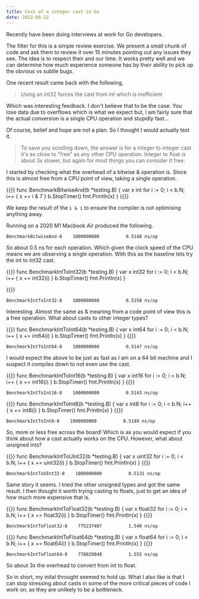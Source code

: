 ```yaml
---
title: Cost of a integer cast in Go
date: 2022-08-22
---
```



Recently have been doing interviews at work for Go developers.

The filter for this is a simple review exercise. We present a small chunk of code and ask them to review it over 15 minutes pointing out any issues they see. The idea is to respect their and our time. It works pretty well and we can determine how much experience someone has by their ability to pick up the obvious vs subtle bugs.

One recent result came back with the following,

> Using an int32 forces the cast from int which is inefficient

Which was interesting feedback. I don't believe that to be the case. You lose data due to overflows which is what we expect but, I am fairly sure that the actual conversion is a single CPU operation and stupidly fast...

Of course, belief and hope are not a plan. So I thought I would actually test it.

> To save you scrolling down, the answer is for a integer to integer cast it's as close to "free" as any other CPU operation. Integer to float is about 3x slower, but again for most things you can consider it free.

I started by checking what the overhead of a bitwise & operation is. Since this is almost free from a CPU point of view, taking a single operation.

{{<highlight go>}}
func BenchmarkBitwiseAnd(b *testing.B) {
 var x int
 for i := 0; i < b.N; i++ {
  x += i & 7
 }
 b.StopTimer()
 fmt.Println(x)
}
{{</highlight>}}

We keep the result of the `i & i` to ensure the compiler is not optimising anything away.

Running on a 2020 M1 Macbook Air produced the following.

```
BenchmarkBitwiseAnd-8    1000000000          0.5148 ns/op

```

So about 0.5 ns for each operation. Which given the clock speed of the CPU means we are observing a single operation. With this as the baseline lets try the int to int32 cast.

{{<highlight go>}}
func BenchmarkIntToInt32(b *testing.B) {
 var x int32
 for i := 0; i < b.N; i++ {
  x += int32(i)
 }
 b.StopTimer()
 fmt.Println(x)
}

{{</highlight>}}

```
BenchmarkIntToInt32-8    1000000000          0.5150 ns/op

```

Interesting. Almost the same as & meaning from a code point of view this is a free operation. What about casts to other integer types?

{{<highlight go>}}
func BenchmarkIntToInt64(b *testing.B) {
 var x int64
 for i := 0; i < b.N; i++ {
  x += int64(i)
 }
 b.StopTimer()
 fmt.Println(x)
}
{{</highlight>}}

```
BenchmarkIntToInt64-8    1000000000          0.5147 ns/op

```

I would expect the above to be just as fast as I am on a 64 bit machine and I suspect it compiles down to not even use the cast.

{{<highlight go>}}
func BenchmarkIntToInt16(b *testing.B) {
 var x int16
 for i := 0; i < b.N; i++ {
  x += int16(i)
 }
 b.StopTimer()
 fmt.Println(x)
}
{{</highlight>}}

```
BenchmarkIntToInt16-8    1000000000          0.5143 ns/op

```

{{<highlight go>}}
func BenchmarkIntToInt8(b *testing.B) {
 var x int8
 for i := 0; i < b.N; i++ {
  x += int8(i)
 }
 b.StopTimer()
 fmt.Println(x)
}
{{</highlight>}}

```
BenchmarkIntToInt8-8    1000000000          0.5149 ns/op

```

So, more or less free across the board! Which is as you would expect if you think about how a cast actually works on the CPU. However, what about unsigned ints?

{{<highlight go>}}
func BenchmarkIntToUInt32(b *testing.B) {
 var x uint32
 for i := 0; i < b.N; i++ {
  x += uint32(i)
 }
 b.StopTimer()
 fmt.Println(x)
}
{{</highlight>}}

```
BenchmarkIntToUInt32-8    1000000000          0.5131 ns/op

```

Same story it seems. I tried the other unsigned types and got the same result. I then thought it worth trying casting to floats, just to get an idea of how much more expensive that is.

{{<highlight go>}}
func BenchmarkIntToFloat32(b *testing.B) {
 var x float32
 for i := 0; i < b.N; i++ {
  x += float32(i)
 }
 b.StopTimer()
 fmt.Println(x)
}
{{</highlight>}}

```
BenchmarkIntToFloat32-8    775237407          1.540 ns/op

```

{{<highlight go>}}
func BenchmarkIntToFloat64(b *testing.B) {
 var x float64
 for i := 0; i < b.N; i++ {
  x += float64(i)
 }
 b.StopTimer()
 fmt.Println(x)
}
{{</highlight>}}

```
BenchmarkIntToFloat64-8    778829048          1.555 ns/op

```

So about 3x the overhead to convert from int to float.

So in short, my inital throught seemed to hold up. What I also like is that I can stop stressing about casts in some of the more critical pieces of code I work on, as they are unlikely to be a bottleneck.
